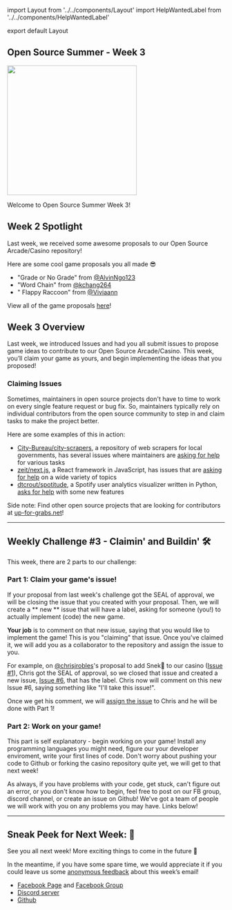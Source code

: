 import Layout from '../../components/Layout'
import HelpWantedLabel from '../../components/HelpWantedLabel'

export default Layout



## Open Source Summer - Week 3

<img 
     width="300"
     src="https://cdn.glitch.com/61a28bf7-0354-48ea-a06b-150b62fc83d0%2Foctocat.png?v=1563242443399"
/>


Welcome to Open Source Summer Week 3!

## Week 2 Spotlight

Last week, we received some awesome proposals to our Open Source Arcade/Casino repository! 

Here are some cool game proposals you all made 😎

- "Grade or No Grade" from [@AlvinNgo123](https://github.com/AlvinNgo123)  
- "Word Chain" from [@kchang264 ](https://github.com/kchang264 ) 
- " Flappy Raccoon" from [@Viviaann](https://github.com/Viviaann) 



View all of the game proposals [here](https://github.com/os-ucsd/casino/issues?utf8=%E2%9C%93&q=label%3A%22SEAL+of+approval%22+)!


## Week 3 Overview

Last week, we introduced Issues and had you all submit issues to propose game ideas to contribute to our Open Source Arcade/Casino. 
This week, you’ll claim your game as yours, and begin implementing the ideas that you proposed!


### Claiming Issues

Sometimes, maintainers in open source projects don't have to time to work on every single feature request or bug fix.
So, maintainers typically rely on individual contributors from the open source community to step in and claim tasks to make the project better.


Here are some examples of this in action:

- [City-Bureau/city-scrapers](https://github.com/City-Bureau/city-scrapers), a repository of web scrapers for local governments, has several issues where maintainers are [asking for help](https://github.com/City-Bureau/city-scrapers/labels/help%20wanted) for various tasks
- [zeit/next.js](https://github.com/zeit/next.js), a React framework in JavaScript, has issues that are [asking for help](https://github.com/zeit/next.js/labels/help%20wanted) on a wide variety of topics
- [dtcrout/spotitude](https://github.com/dtcrout/spotitude/issues), a Spotify user analytics visualizer written in Python, [asks for help](https://github.com/dtcrout/spotitude/issues) with some new features

Side note: Find other open source projects that are looking for contributors at [up-for-grabs.net](https://up-for-grabs.net/#/)!

---

## Weekly Challenge #3 - Claimin' and Buildin' 🛠

This week, there are 2 parts to our challenge: 



### Part 1: Claim your game's issue!

If your proposal from last week's challenge got the SEAL of approval, we will be closing the issue that you created with your proposal. 
Then, we will create a ** new ** issue that 
will have a  <HelpWantedLabel/>
      label, asking for someone (you!) to actually implement (code) the new game.

**Your job** is to comment on that new issue, saying that you would like to implement the game! This is you "claiming" that issue. Once you've claimed it, we will add you as a collaborator to the repository and assign the issue to you. 

For example, on [@chrisjrobles](https://github.com/chrisjrobles)'s proposal to add Snek🐍 to our casino ([Issue #1](https://github.com/os-ucsd/casino/issues/1)),
Chris got the SEAL of approval, so we closed that issue and created a new issue, [Issue #6](https://github.com/os-ucsd/casino/issues/6), that has the <HelpWantedLabel/> label.
Chris now will comment on this new Issue #6, saying something like "I'll take this issue!". 

Once we get his comment, we will [assign the issue](https://help.github.com/en/articles/assigning-issues-and-pull-requests-to-other-github-users)
to Chris and he will be done with Part 1!


### Part 2: Work on your game!

This part is self explanatory - begin working on your game! 
Install any programming languages you might need, figure our your developer enviroment, write your first lines of code. Don't worry about pushing your code to Github or forking the casino repository quite yet, we will get to that next week! 

As always, if you have problems with your code, get stuck, can't figure out an error, or you don't know how to begin, feel free to post on our FB group, discord channel, or create an issue on Github! We've got a team of people we will work with you on any problems you may have. Links below!

---

## Sneak Peek for Next Week: 📝


See you all next week! More exciting things to come in the future 🚀 

In the meantime, if you have some spare time, we would appreciate it if you could leave us some [anonymous feedback](https://forms.gle/ngYehVnMoQT27Lft8) about this week’s email!

- [Facebook Page](https://www.facebook.com/OpenSourceUCSD/) and [Facebook Group](https://www.facebook.com/groups/OpenSourceUCSD/)
- [Discord server](https://discord.gg/EBx4pw)
- [Github](https://github.com/os-ucsd)
